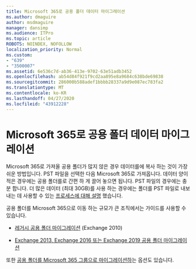 ```yaml
---
title: Microsoft 365로 공용 폴더 데이터 마이그레이션
ms.author: dmaguire
author: msdmaguire
manager: dansimp
ms.audience: ITPro
ms.topic: article
ROBOTS: NOINDEX, NOFOLLOW
localization_priority: Normal
ms.custom:
- "639"
- "3500007"
ms.assetid: 6e536c7d-ab36-413e-9702-63e51adb3452
ms.openlocfilehash: ab54d84f921f9cd2aa895e8a9684c638bde69838
ms.sourcegitcommit: 286000b588adef1bbbb28337a9d9e087ec783fa2
ms.translationtype: MT
ms.contentlocale: ko-KR
ms.lasthandoff: 04/27/2020
ms.locfileid: "43912228"
---
```

# <a name="migrate-public-folder-data-to-microsoft-365"></a>Microsoft 365로 공용 폴더 데이터 마이그레이션

Microsoft 365로 가져올 공용 폴더가 많지 않은 경우 데이터를에 복사 하는 것이 가장 쉬운 방법입니다. PST 파일을 선택한 다음 Microsoft 365로 가져옵니다. 데이터 양이 적은 경우에는 공용 폴더를로 간편 하 게 끌어 놓으면 됩니다. PST 파일의 경우에는 충분 합니다. 더 많은 데이터 (최대 30GB)를 사용 하는 경우에는 폴더를 PST 파일로 내보내는 데 사용할 수 있는 [프로세스에 대해 설명](https://technet.microsoft.com/library/dn874017%28v=exchg.150%29.aspx) 했습니다.
  
공용 폴더를 Microsoft 365으로 이동 하는 규모가 큰 조직에서는 가이드를 사용할 수 있습니다.
  
- [레거시 공용 폴더 마이그레이션](https://docs.microsoft.com/exchange/collaboration-exo/public-folders/batch-migration-of-legacy-public-folders) (Exchange 2010)

- [Exchange 2013, Exchange 2016 또는 Exchange 2019 공용 폴더 마이그레이션](https://docs.microsoft.com/Exchange/collaboration/public-folders/migrate-to-exchange-online)

또한 [공용 폴더를 Microsoft 365 그룹으로 마이그레이션하](https://docs.microsoft.com/Exchange/collaboration/public-folders/migrate-to-office-365-groups)는 옵션도 있습니다.
  